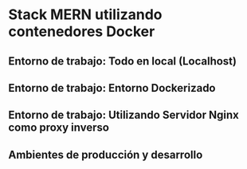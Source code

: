 # Stack MERN utilizando contenedores Docker

## Entorno de trabajo: Todo en local (Localhost)

## Entorno de trabajo: Entorno Dockerizado

## Entorno de trabajo: Utilizando Servidor Nginx como proxy inverso


## Ambientes de producción y desarrollo